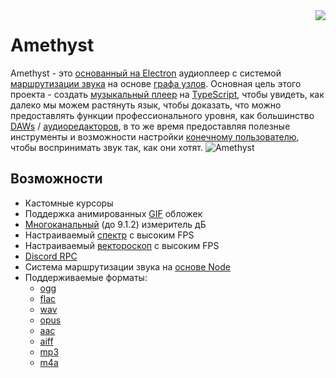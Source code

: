 <img align="right" src="https://media.discordapp.net/attachments/667464431562653706/1025732056124235826/icon.png?width=128&height=128">

# Amethyst 
Amethyst - это [основанный на Electron](https://electronjs.org/) аудиоплеер с системой [маршрутизации звука](https://en.wikipedia.org/wiki/Audio_signal_flow) на основе [графа узлов](https://en.wikipedia.org/wiki/Node_graph_architecture). Основная цель этого проекта - создать [музыкальный плеер](https://ru.wikipedia.org/wiki/Медиапроигрыватель) на [TypeScript](https://www.typescriptlang.org/), чтобы увидеть, как далеко мы можем растянуть язык, чтобы доказать, что можно предоставлять функции профессионального уровня, как большинство [DAWs](https://ru.wikipedia.org/wiki/Цифровая_звуковая_рабочая_станция) / [аудиоредакторов](https://ru.wikipedia.org/wiki/Аудиоредактор), в то же время предоставляя полезные инструменты и возможности настройки [конечному пользователю](https://ru.wikipedia.org/wiki/Конечный_покупатель), чтобы воспринимать звук так, как они хотят.
![Amethyst](https://cdn.discordapp.com/attachments/667464431562653706/1043343748593107004/image.png)

## Возможности
- Кастомные курсоры
- Поддержка анимированных [GIF](https://ru.wikipedia.org/wiki/GIF) обложек
- [Многоканальный](https://ru.wikipedia.org/wiki/Объёмный_звук) (до 9.1.2) измеритель дБ
- Настраиваемый [спектр](https://ru.wikipedia.org/wiki/Анализатор_спектра) с высоким FPS 
- Настраиваемый [вектороскоп](https://ru.wikipedia.org/wiki/Вектороскоп) с высоким FPS 
- [Discord RPC](https://discord.com/developers/docs/topics/rpc)
- Система маршрутизации звука на [основе Node](https://en.wikipedia.org/wiki/Node_graph_architecture)
- Поддерживаемые форматы:
  - [ogg](https://ru.wikipedia.org/wiki/Ogg)
  - [flac](https://ru.wikipedia.org/wiki/FLAC)
  - [wav](https://ru.wikipedia.org/wiki/WAV)
  - [opus](https://ru.wikipedia.org/wiki/Opus_(кодек))
  - [aac](https://ru.wikipedia.org/wiki/Advanced_Audio_Coding)
  - [aiff](https://ru.wikipedia.org/wiki/AIFF_(аудиоформат))
  - [mp3](https://ru.wikipedia.org/wiki/MP3)
  - [m4a](https://ru.wikipedia.org/wiki/MPEG-4_Part_14)
